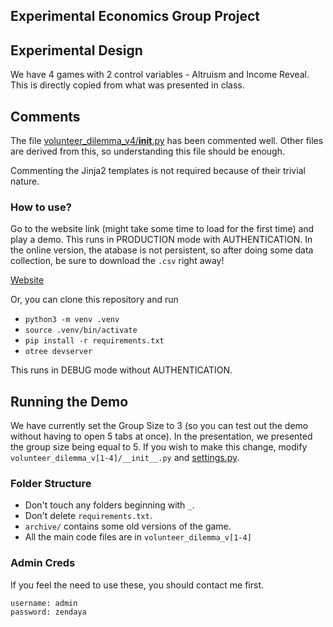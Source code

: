 ## Experimental Economics Group Project

## Experimental Design

We have 4 games with 2 control variables - Altruism and Income Reveal. This is directly copied from what was presented in class.


## Comments

The file [volunteer_dilemma_v4/__init__.py](volunteer_dilemma_v4/__init__.py) has been commented well. Other files are derived from this, so understanding this file should be enough.

Commenting the Jinja2 templates is not required because of their trivial nature.

### How to use?
Go to the website link (might take some time to load for the first time) and play a demo. This runs in PRODUCTION mode with AUTHENTICATION. In the online version, the atabase is not persistent, so after doing some data collection, be sure to download the `.csv` right away!

[Website](https://exp-econ.onrender.com)

Or, you can clone this repository and run 
+ `python3 -m venv .venv`
+ `source .venv/bin/activate`
+ `pip install -r requirements.txt`
+ `otree devserver`

This runs in DEBUG mode without AUTHENTICATION.

## Running the Demo
We have currently set the Group Size to 3 (so you can test out the demo without having to open 5 tabs at once). In the presentation, we presented the group size being equal to 5. If you wish to make this change, modify `volunteer_dilemma_v[1-4]/__init__.py` and [settings.py](settings.py).

### Folder Structure
- Don't touch any folders beginning with `_`.
- Don't delete `requirements.txt`.
- `archive/` contains some old versions of the game.
- All the main code files are in `volunteer_dilemma_v[1-4]`

### Admin Creds

If you feel the need to use these, you should contact me first.

```
username: admin
password: zendaya
```
